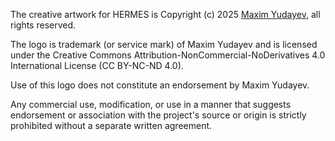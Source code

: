 The creative artwork for HERMES is Copyright (c) 2025 [Maxim Yudayev](https://yudayev.com), all rights reserved.

The logo is trademark (or service mark) of Maxim Yudayev and is licensed under the 
Creative Commons Attribution-NonCommercial-NoDerivatives 4.0 International License (CC BY-NC-ND 4.0).

Use of this logo does not constitute an endorsement by Maxim Yudayev.

Any commercial use, modification, or use in a manner that suggests endorsement or association 
with the project's source or origin is strictly prohibited without a separate written agreement.
